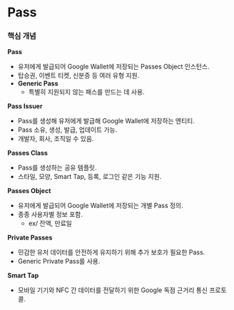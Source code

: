 # Pass

### 핵심 개념

**Pass**

- 유저에게 발급되어 Google Wallet에 저장되는 Passes Object 인스턴스.
- 탑승권, 이벤트 티켓, 신분증 등 여러 유형 지원.
- **Generic Pass**
    - 특별히 지원되지 않는 패스를 만드는 데 사용.

**Pass Issuer**

- Pass를 생성해 유저에게 발급해 Google Wallet에 저장하는 엔티티.
- Pass 소유, 생성, 발급, 업데이트 가능.
- 개발자, 회사, 조직일 수 있음.

**Passes Class**

- Pass를 생성하는 공유 템플릿.
- 스타일, 모양, Smart Tap, 등록, 로그인 같은 기능 지원.

**Passes Object**

- 유저에게 발급되어 Google Wallet에 저장되는 개별 Pass 정의.
- 종종 사용자별 정보 포함.
    - ex/ 잔액, 만료일

**Private Passes**

- 민감한 유저 데이터를 안전하게 유지하기 위해 추가 보호가 필요한 Pass.
- Generic Private Pass를 사용.

**Smart Tap**

- 모바일 기기와 NFC 간 데이터를 전달하기 위한 Google 독점 근거리 통신 프로토콜.
